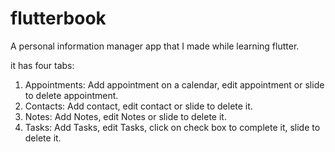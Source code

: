 # flutterbook

A personal information manager app that I made while learning flutter.

it has four tabs:
  1. Appointments: Add appointment on a calendar, edit appointment or slide to delete appointment.
  2. Contacts: Add contact, edit contact or slide to delete it.
  3. Notes: Add Notes, edit Notes or slide to delete it.
  4. Tasks: Add Tasks, edit Tasks, click on check box to complete it, slide to delete it.
